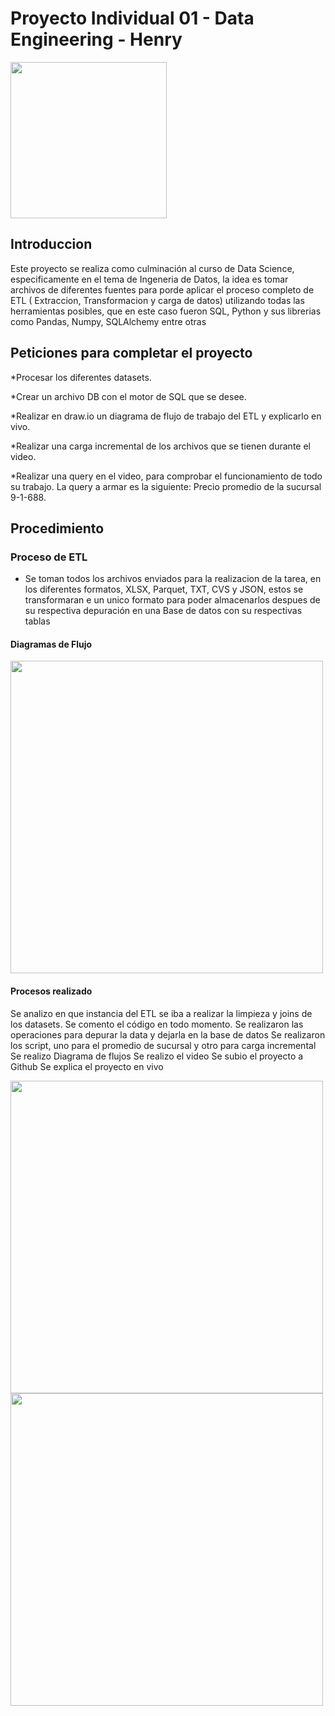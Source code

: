 # Proyecto Individual 01 - Data Engineering - Henry
<img src="_src\assets\LOGO-HENRY-04.png"  height="250">

## Introduccion

Este proyecto se realiza como culminación al curso de Data Science, especificamente en el tema de Ingeneria de Datos, la idea es tomar archivos de diferentes fuentes para porde aplicar el proceso completo de ETL ( Extraccion, Transformacion y carga de datos) utilizando todas las herramientas posibles, que en este caso fueron SQL, Python y sus librerias como Pandas, Numpy, SQLAlchemy entre otras


## Peticiones para completar el proyecto
*Procesar los diferentes datasets.

*Crear un archivo DB con el motor de SQL que se desee. 

*Realizar en draw.io un diagrama de flujo de trabajo del ETL y explicarlo en vivo.

*Realizar una carga incremental de los archivos que se tienen durante el video.

*Realizar una query en el video, para comprobar el funcionamiento de todo su trabajo. La query a armar es la siguiente: Precio promedio de la sucursal 9-1-688.

## Procedimiento

### Proceso de ETL

*    Se toman todos los archivos enviados para la realizacion de la tarea, en los diferentes formatos, XLSX, Parquet, TXT, CVS y JSON, estos se transformaran e un unico formato para poder almacenarlos despues de su respectiva depuración en una Base de datos con su respectivas tablas

#### Diagramas de Flujo
<img src="_src\assets\Base_de_datos.png"  height="500">


#### Procesos realizado

Se analizo en que instancia del ETL se iba a realizar la limpieza y joins de los datasets.
Se comento el código en todo momento.
Se realizaron las operaciones para depurar la data y dejarla en la base de datos
Se realizaron los script, uno para el promedio de sucursal y otro para carga incremental
Se realizo Diagrama de flujos
Se realizo el video
Se subio el proyecto a Github
Se explica el proyecto en vivo

<img src="_src\assets\Base_de_datos.png"  height="500">

<img src="_src\assets\Base_de_datos.png"  height="500">



